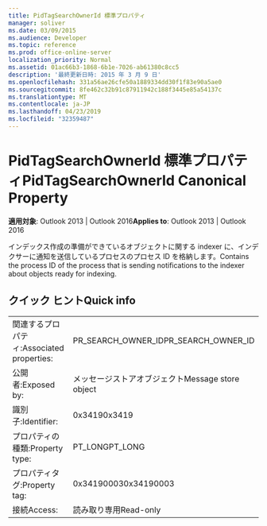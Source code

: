 ```yaml
---
title: PidTagSearchOwnerId 標準プロパティ
manager: soliver
ms.date: 03/09/2015
ms.audience: Developer
ms.topic: reference
ms.prod: office-online-server
localization_priority: Normal
ms.assetid: 01ac66b3-1868-6b1e-7026-ab61380c8cc5
description: '最終更新日時: 2015 年 3 月 9 日'
ms.openlocfilehash: 331a56ae26cfe50a1889334dd30f1f83e90a5ae0
ms.sourcegitcommit: 8fe462c32b91c87911942c188f3445e85a54137c
ms.translationtype: MT
ms.contentlocale: ja-JP
ms.lasthandoff: 04/23/2019
ms.locfileid: "32359487"
---
```

# <a name="pidtagsearchownerid-canonical-property"></a><span data-ttu-id="c2893-103">PidTagSearchOwnerId 標準プロパティ</span><span class="sxs-lookup"><span data-stu-id="c2893-103">PidTagSearchOwnerId Canonical Property</span></span>

  
  
<span data-ttu-id="c2893-104">**適用対象**: Outlook 2013 | Outlook 2016</span><span class="sxs-lookup"><span data-stu-id="c2893-104">**Applies to**: Outlook 2013 | Outlook 2016</span></span> 
  
<span data-ttu-id="c2893-105">インデックス作成の準備ができているオブジェクトに関する indexer に、インデクサーに通知を送信しているプロセスのプロセス ID を格納します。</span><span class="sxs-lookup"><span data-stu-id="c2893-105">Contains the process ID of the process that is sending notifications to the indexer about objects ready for indexing.</span></span>
  
## <a name="quick-info"></a><span data-ttu-id="c2893-106">クイック ヒント</span><span class="sxs-lookup"><span data-stu-id="c2893-106">Quick info</span></span>

|||
|:-----|:-----|
|<span data-ttu-id="c2893-107">関連するプロパティ:</span><span class="sxs-lookup"><span data-stu-id="c2893-107">Associated properties:</span></span>  <br/> |<span data-ttu-id="c2893-108">PR_SEARCH_OWNER_ID</span><span class="sxs-lookup"><span data-stu-id="c2893-108">PR_SEARCH_OWNER_ID</span></span>  <br/> |
|<span data-ttu-id="c2893-109">公開者:</span><span class="sxs-lookup"><span data-stu-id="c2893-109">Exposed by:</span></span>  <br/> |<span data-ttu-id="c2893-110">メッセージストアオブジェクト</span><span class="sxs-lookup"><span data-stu-id="c2893-110">Message store object</span></span>  <br/> |
|<span data-ttu-id="c2893-111">識別子:</span><span class="sxs-lookup"><span data-stu-id="c2893-111">Identifier:</span></span>  <br/> |<span data-ttu-id="c2893-112">0x3419</span><span class="sxs-lookup"><span data-stu-id="c2893-112">0x3419</span></span>  <br/> |
|<span data-ttu-id="c2893-113">プロパティの種類:</span><span class="sxs-lookup"><span data-stu-id="c2893-113">Property type:</span></span>  <br/> |<span data-ttu-id="c2893-114">PT_LONG</span><span class="sxs-lookup"><span data-stu-id="c2893-114">PT_LONG</span></span>  <br/> |
|<span data-ttu-id="c2893-115">プロパティタグ:</span><span class="sxs-lookup"><span data-stu-id="c2893-115">Property tag:</span></span>  <br/> |<span data-ttu-id="c2893-116">0x34190003</span><span class="sxs-lookup"><span data-stu-id="c2893-116">0x34190003</span></span>  <br/> |
|<span data-ttu-id="c2893-117">接続</span><span class="sxs-lookup"><span data-stu-id="c2893-117">Access:</span></span>  <br/> |<span data-ttu-id="c2893-118">読み取り専用</span><span class="sxs-lookup"><span data-stu-id="c2893-118">Read-only</span></span>  <br/> |
   

